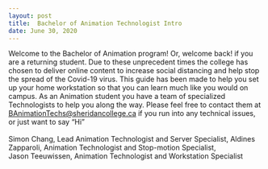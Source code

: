```yaml
---
layout: post
title:  Bachelor of Animation Technologist Intro 
date: June 30, 2020
--- 
```

Welcome to the Bachelor of Animation program! Or, welcome back! if you are a returning student. Due to these unprecedent times the college has chosen to deliver online content to increase social distancing and help stop the spread of the Covid-19 virus. This guide has been made to help you set up your home workstation so that you can learn much like you would on campus.  As an Animation student you have a team of specialized Technologists to help you along the way.  Please feel free to contact them at BAnimationTechs@sheridancollege.ca if you run into any technical issues, or just want to say “Hi”<br> 
<br>
Simon Chang, Lead Animation Technologist and Server Specialist,
Aldines Zapparoli, Animation Technologist and Stop-motion Specialist,  
Jason Teeuwissen, Animation Technologist and Workstation Specialist<br>  

